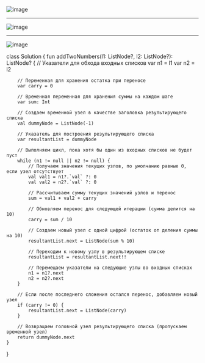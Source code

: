 ![image](https://github.com/saram12saram2/JavaKot/assets/133630488/4df7b144-241a-4e16-a0e6-385ee0b4fd87)

-----------

![image](https://github.com/saram12saram2/JavaKot/assets/133630488/2a1fec13-db3d-4034-84bf-1cbf55dec714)

-----------

![image](https://github.com/saram12saram2/JavaKot/assets/133630488/8f324e6c-6de3-4bb4-80ca-f56bd4f36d6b)


class Solution {
    fun addTwoNumbers(l1: ListNode?, l2: ListNode?): ListNode? {
        // Указатели для обхода входных списков
        var n1 = l1
        var n2 = l2

        // Переменная для хранения остатка при переносе
        var carry = 0

        // Временная переменная для хранения суммы на каждом шаге
        var sum: Int

        // Создаем временной узел в качестве заголовка результирующего списка
        val dummyNode = ListNode(-1)

        // Указатель для построения результирующего списка
        var resultantList = dummyNode

        // Выполняем цикл, пока хотя бы один из входных списков не будет пуст
        while (n1 != null || n2 != null) {
            // Получаем значения текущих узлов, по умолчанию равные 0, если узел отсутствует
            val val1 = n1?.`val` ?: 0
            val val2 = n2?.`val` ?: 0

            // Рассчитываем сумму текущих значений узлов и перенос
            sum = val1 + val2 + carry

            // Обновляем перенос для следующей итерации (сумма делится на 10)
            carry = sum / 10

            // Создаем новый узел с одной цифрой (остаток от деления суммы на 10)
            resultantList.next = ListNode(sum % 10)

            // Переходим к новому узлу в результирующем списке
            resultantList = resultantList.next!!

            // Перемещаем указатели на следующие узлы во входных списках
            n1 = n1?.next
            n2 = n2?.next
        }

        // Если после последнего сложения остался перенос, добавляем новый узел
        if (carry != 0) {
            resultantList.next = ListNode(carry)
        }

        // Возвращаем головной узел результирующего списка (пропускаем временной узел)
        return dummyNode.next
    }
}

